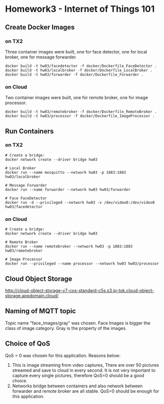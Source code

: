 # Homework3 - Internet of Things 101

## Create Docker Images

### on TX2
Three container images were built, one for face detector, one for local broker, one for message forwarder.
```
docker build -t hw03/facedetector -f docker/Dockerfile_FaceDetector .
docker build -t hw03/localbroker -f docker/Dockerfile_LocalBroker .
docker build -t hw03/forwarder -f docker/Dockerfile_Forwarder .
```

### on Cloud
Two container images were built, one for remote broker, one for image processor.
```
docker build -t hw03/remotebroker -f docker/Dockerfile_RemoteBroker .
docker build -t hw03/processor -f docker/Dockerfile_ImageProcessor .
```

## Run Containers

### on TX2
```
# Create a bridge:
docker network create --driver bridge hw03

# Local Broker
docker run --name mosquitto --network hw03 -p 1883:1883 hw03/localbroker

# Message Forwarder
docker run --name forwarder --network hw03 hw03/forwarder

# Face FaceDetector
docker run -d --privileged --network hw03 -v /dev/video0:/dev/video0 hw03/facedetector
```

### on Cloud
```
# Create a bridge:
docker network create --driver bridge hw03

# Remote Broker
docker run --name remotebroker --network hw03 -p 1883:1883 hw03/remotebroker

# Image Processor
docker run --privileged --name processor --network hw03 hw03/processor
```

## Cloud Object Storage  

http://cloud-object-storage-v7-cos-standard-c5s.s3.jp-tok.cloud-object-storage.appdomain.cloud/  

## Naming of MQTT topic  

Topic name "face_images/gray" was chosen. Face Images is bigger the class of image category. Gray is the property of the images.

## Choice of QoS  

QoS = 0 was chosen for this application. Reasons below:  
1. This is image streaming from video captures, There are over 50 pictures streamed and save to cloud in every second. It is not very important to capture every single pictures, therefore QoS=0 should be a good choice.  
2. Networks bridge between containers and also network between forwarder and remote broker are all stable. QoS=0 should be enough for this application.  